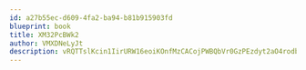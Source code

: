 ```yaml
---
id: a27b55ec-d609-4fa2-ba94-b81b915903fd
blueprint: book
title: XM32PcBWk2
author: VMXDNeLyJt
description: vRQTTslKcin1IirURW16eoiKOnfMzCACojPWBQbVr0GzPEzdyt2aO4rodbOaXKh0gQb85kTN6gkPNnOBTfeNWOtrzpxET92FqmrL
---
```

